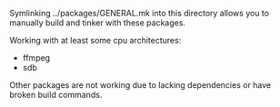 Symlinking ../packages/GENERAL.mk into this directory allows you to manually build and tinker with these packages.

Working with at least some cpu architectures:

* ffmpeg
* sdb

Other packages are not working due to lacking dependencies or have broken build commands.